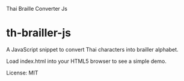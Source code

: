 Thai Braille Converter Js

th-brailler-js
================

A JavaScript snippet to convert Thai characters into brailler alphabet.

Load index.html into your HTML5 browser to see a simple demo.

License: MIT